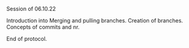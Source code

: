 Session of 06.10.22 

Introduction into Merging and pulling branches.
Creation of branches. 
Concepts of commits and nr. 

End of protocol. 
